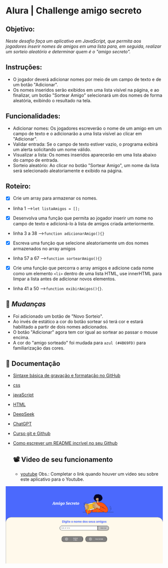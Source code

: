 
# Alura | Challenge amigo secreto
## Objetivo:
*Neste desafio faça um aplicativo em JavaScript, que permita aos jogadores inserir nomes de amigos em uma lista para, em seguida, realizar um sorteio aleatório e determinar quem é o "amigo secreto".*

## Instruções:
- O jogador deverá adicionar nomes por meio de um campo de texto e de um botão "Adicionar".
- Os nomes inseridos serão exibidos em uma lista visível na página, e ao finalizar, um botão "Sortear Amigo" selecionará um dos nomes de forma aleatória, exibindo o resultado na tela.

## Funcionalidades:
 - Adicionar nomes: Os jogadores escreverão o nome de um amigo em um campo de texto e o adicionarão a uma lista visível ao clicar em "Adicionar".
- Validar entrada: Se o campo de texto estiver vazio, o programa exibirá um alerta solicitando um nome válido.
- Visualizar a lista: Os nomes inseridos aparecerão em uma lista abaixo do campo de entrada.
- Sorteio aleatório: Ao clicar no botão "Sortear Amigo", um nome da lista será selecionado aleatoriamente e exibido na página.

## Roteiro:
- [x] Crie um array para armazenar os nomes.
- linha 1 -->`let listaAmigos = [];`
- [x] Desenvolva uma função que permita ao jogador inserir um nome no campo de texto e adicioná-lo à lista de amigos criada anteriormente.
- linha 3 a 38 -->`function adicionarAmigo(){}`
- [x] Escreva uma função que selecione aleatoriamente um dos nomes armazenados no array amigos
- linha 57 a 67 -->`function sortearAmigo(){}`
- [x] Crie uma função que percorra o array amigos e adicione cada nome como um elemento `<li>` dentro de uma lista HTML, use innerHTML para limpar a lista antes de adicionar novos elementos.
- linha 41 a 50 -->`function exibirAmigos(){}`.
 
## 🔄 *Mudanças*
- Foi adicionado um botão de "Novo Sorteio".
- Ao invés de estático a cor do botão sortear só terá cor e estará habilitado a partir de dois nomes adicionados.
- O botão "Adicionar" agora tem cor igual ao sortear ao passar o mouse encima.
- A cor do "amigo sorteado" foi mudada para `azul (#4B69FD)` para familiarização das cores.

## 📘 Documentação
- [Sintaxe básica de gravação e formatação no GitHub](https://docs.github.com/pt/get-started/writing-on-github/getting-started-with-writing-and-formatting-on-github/basic-writing-and-formatting-syntax)
- [css](https://www.w3schools.com/css/default.asp)
- [javaScript](https://www.w3schools.com/js/default.asp)
- [HTML](https://www.w3schools.com/html/default.asp)
- [DeepSeek](https://chat.deepseek.com/)
- [ChatGPT](https://chatgpt.com/)
- [Curso git e Github](https://cursos.alura.com.br/course/git-github-compartilhando-colaborando-projetos)
- [Como escrever um README incrível no seu Github](https://www.alura.com.br/artigos/escrever-bom-readme)

  ## 📽️ Video de seu funcionamento
  - [youtube](https://youtu.be/) Obs.: Completar o link quando houver um video seu sobre este aplicativo para o Youtube.

<img src="assets/Captura de tela 2025-02-15 133237.png">
